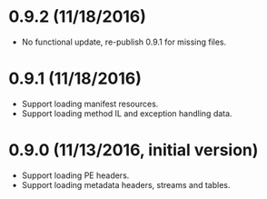 # 0.9.2  (11/18/2016)
* No functional update, re-publish 0.9.1 for missing files.

# 0.9.1  (11/18/2016)
* Support loading manifest resources.
* Support loading method IL and exception handling data.

# 0.9.0  (11/13/2016, initial version)
* Support loading PE headers.
* Support loading metadata headers, streams and tables.
